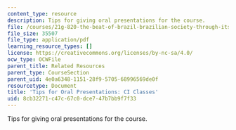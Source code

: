 ```yaml
---
content_type: resource
description: Tips for giving oral presentations for the course.
file: /courses/21g-820-the-beat-of-brazil-brazilian-society-through-its-music-fall-2016/8cb32271c47c67c0dce747b7bb9f7f33_MIT_21G_820F16_oralpres.pdf
file_size: 35507
file_type: application/pdf
learning_resource_types: []
license: https://creativecommons.org/licenses/by-nc-sa/4.0/
ocw_type: OCWFile
parent_title: Related Resources
parent_type: CourseSection
parent_uid: 4e0a6348-1151-28f9-5705-68996569de0f
resourcetype: Document
title: 'Tips for Oral Presentations: CI Classes'
uid: 8cb32271-c47c-67c0-dce7-47b7bb9f7f33
---
```

Tips for giving oral presentations for the course.
